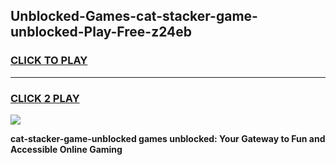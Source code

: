 
## Unblocked-Games-cat-stacker-game-unblocked-Play-Free-z24eb
<h3>
<a href="https://premium76.site?title=cat-stacker-game-unblocked&ref=15A">CLICK TO PLAY</a></h3>
<hr>

<h3>
<a href="https://premium76.site?title=cat-stacker-game-unblocked&ref=15A">CLICK 2 PLAY</a>
  
</h3>

<a href="https://premium76.site?title=cat-stacker-game-unblocked&ref=15A"><img src="https://clearcache.store/games.png"></a>


**cat-stacker-game-unblocked games unblocked: Your Gateway to Fun and Accessible Online Gaming**
